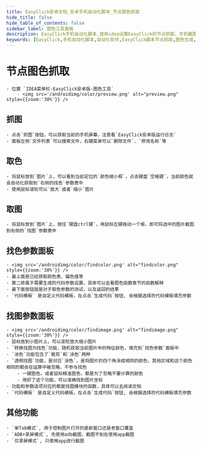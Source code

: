 ```yaml
---
title: EasyClick安卓文档_安卓手机自动化脚本_节点图色抓取
hide_title: false
hide_table_of_contents: false
sidebar_label: 图色工具面板
description: EasyClick手机自动化脚本,使用idea设置EasyClick的节点抓取，手机截图，图色生成
keywords: [EasyClick,手机自动化脚本,自动化软件,EasyClick脚本节点抓取,图色生成,图色生成]
---
```


# 节点图色抓取
    - 位置 `IDEA菜单栏-EasyClick安卓版-图色工具`
        - <img src='/androidimg/color/preview.png' alt="preview.png" style={{zoom:'30%'}} />

## 抓图
    - 点击`抓图`按钮，可以获取当前的手机屏幕，注意看`EasyClick安卓版运行日志`
    - 面板左侧`文件列表`可以搜索文件，右键菜单可以`删除文件`、`修改名称`等


## 取色
    - 将鼠标放到`图片`上，可以看到当前定位的`颜色缩小框`，点击键盘`空格键`，当前颜色就会自动化获取到`右侧的找色`参数表中
    - 使用鼠标滚轮可以`放大`或者`缩小`图片
## 取图
    - 将鼠标放到`图片`上，按住`键盘ctrl键`，用鼠标左键拖动一个框，即可将选中的图片截图到右侧的`找图`参数表中

## 找色参数面板
    - <img src='/androidimg/color/findcolor.png' alt="findcolor.png" style={{zoom:'30%'}} />
    - 最上面是已经获取颜色表、偏色值等
    - 第二排属于需要生成的代码参数设置，具体可以去看图色函数章节的函数解释
    - 最下面按钮就是对于取色参数的测试，以及返回的结果
    - `代码模板` 是自定义代码模板，在点击`生成代码`按钮, 会根据选择的代码模板填充参数
## 找图参数面板
    - <img src='/androidimg/color/findimage.png' alt="findimage.png" style={{zoom:'30%'}} />
    - 鼠标放到小图片上，可以滚轮放大缩小图片
    - `转换找图为找色`功能，随机获取当前图片中的特征颜色，填充到`找色参数`面板中
    - `涂色`功能包含了`裁剪`和`涂色`两种
    - `透明找图`功能，是对应`涂色`，是将图片的四个角涂成相同的颜色，其他区域和这个颜色相同的都会在运算中被忽略，不参与找色
        - 一键图色，或者鼠标精准图色，都是为了忽略不要计算的颜色
        - 用好了这个功能，可以准确找到图片坐标
    - 功能和参数选项对应的都是找图模块的函数，具体可以去阅读文档
    - `代码模板` 是自定义代码模板，在点击`生成代码`按钮, 会根据选择的代码模板填充参数

## 其他功能
    - `单Tab模式`, 用于控制图片打开的是新窗口还是老窗口覆盖
    - `ADB+录屏模式`, 先使用adb截图，截图不到在使用app截图
    - `仅录屏模式`, 只使用app进行截图
